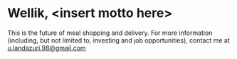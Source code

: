 # Wellik, \<insert motto here\>

This is the future of meal shopping and delivery.
For more information (including, but not limited to, investing and job opportunities), contact me at [u.landazuri.98@gmail.com](u.landazuri.98@gmail.com)
